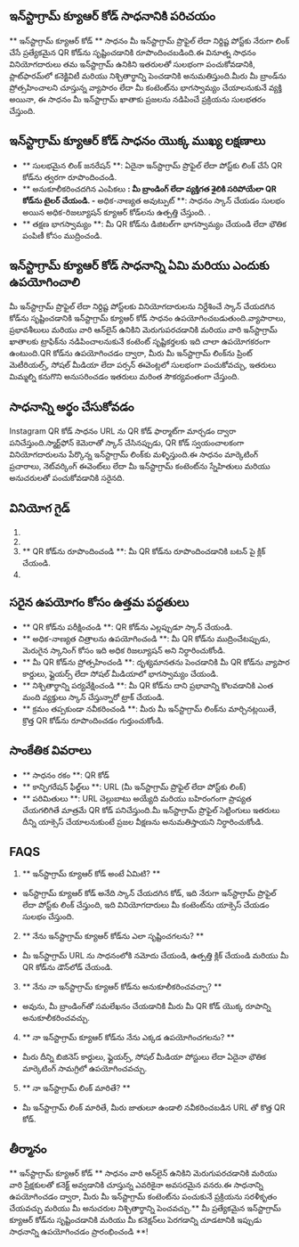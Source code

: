 ## ఇన్‌స్టాగ్రామ్ క్యూఆర్ కోడ్ సాధనానికి పరిచయం

** ఇన్‌స్టాగ్రామ్ క్యూఆర్ కోడ్ ** సాధనం మీ ఇన్‌స్టాగ్రామ్ ప్రొఫైల్ లేదా నిర్దిష్ట పోస్ట్‌కు నేరుగా లింక్ చేసే ప్రత్యేకమైన QR కోడ్‌ను సృష్టించడానికి రూపొందించబడింది.ఈ వినూత్న సాధనం వినియోగదారులు తమ ఇన్‌స్టాగ్రామ్ ఉనికిని ఇతరులతో సులభంగా పంచుకోవడానికి, ప్లాట్‌ఫారమ్‌లో కనెక్టివిటీ మరియు నిశ్చితార్థాన్ని పెంచడానికి అనుమతిస్తుంది.మీరు మీ బ్రాండ్‌ను ప్రోత్సహించాలని చూస్తున్న వ్యాపారం లేదా మీ కంటెంట్‌ను భాగస్వామ్యం చేయాలనుకునే వ్యక్తి అయినా, ఈ సాధనం మీ ఇన్‌స్టాగ్రామ్ ఖాతాకు ప్రజలను నడిపించే ప్రక్రియను సులభతరం చేస్తుంది.

## ఇన్‌స్టాగ్రామ్ క్యూఆర్ కోడ్ సాధనం యొక్క ముఖ్య లక్షణాలు

- ** సులభమైన లింక్ జనరేషన్ **: ఏదైనా ఇన్‌స్టాగ్రామ్ ప్రొఫైల్ లేదా పోస్ట్‌కు లింక్ చేసే QR కోడ్‌ను త్వరగా రూపొందించండి.
- ** అనుకూలీకరించదగిన ఎంపికలు **: మీ బ్రాండింగ్ లేదా వ్యక్తిగత శైలికి సరిపోయేలా QR కోడ్‌ను టైలర్ చేయండి.
-** అధిక-నాణ్యత అవుట్పుట్ **: సాధనం స్కాన్ చేయడం సులభం అయిన అధిక-రిజల్యూషన్ క్యూఆర్ కోడ్‌లను ఉత్పత్తి చేస్తుంది.
.
- ** తక్షణ భాగస్వామ్యం **: మీ QR కోడ్‌ను డిజిటల్‌గా భాగస్వామ్యం చేయండి లేదా భౌతిక పంపిణీ కోసం ముద్రించండి.

## ఇన్‌స్టాగ్రామ్ క్యూఆర్ కోడ్ సాధనాన్ని ఏమి మరియు ఎందుకు ఉపయోగించాలి

మీ ఇన్‌స్టాగ్రామ్ ప్రొఫైల్ లేదా నిర్దిష్ట పోస్ట్‌లకు వినియోగదారులను నిర్దేశించే స్కాన్ చేయదగిన కోడ్‌ను సృష్టించడానికి ఇన్‌స్టాగ్రామ్ క్యూఆర్ కోడ్ సాధనం ఉపయోగించబడుతుంది.వ్యాపారాలు, ప్రభావశీలులు మరియు వారి ఆన్‌లైన్ ఉనికిని మెరుగుపరచడానికి మరియు వారి ఇన్‌స్టాగ్రామ్ ఖాతాలకు ట్రాఫిక్‌ను నడిపించాలనుకునే కంటెంట్ సృష్టికర్తలకు ఇది చాలా ఉపయోగకరంగా ఉంటుంది.QR కోడ్‌ను ఉపయోగించడం ద్వారా, మీరు మీ ఇన్‌స్టాగ్రామ్ లింక్‌ను ప్రింట్ మెటీరియల్స్, సోషల్ మీడియా లేదా పర్సన్ ఈవెంట్లలో సులభంగా పంచుకోవచ్చు, ఇతరులు మిమ్మల్ని కనుగొని అనుసరించడం ఇతరులు మరింత సౌకర్యవంతంగా చేస్తుంది.

## సాధనాన్ని అర్థం చేసుకోవడం

Instagram QR కోడ్ సాధనం URL ను QR కోడ్ ఫార్మాట్‌గా మార్చడం ద్వారా పనిచేస్తుంది.స్మార్ట్‌ఫోన్ కెమెరాతో స్కాన్ చేసినప్పుడు, QR కోడ్ స్వయంచాలకంగా వినియోగదారులను పేర్కొన్న ఇన్‌స్టాగ్రామ్ లింక్‌కు మళ్ళిస్తుంది.ఈ సాధనం మార్కెటింగ్ ప్రచారాలు, నెట్‌వర్కింగ్ ఈవెంట్‌లు లేదా మీ ఇన్‌స్టాగ్రామ్ కంటెంట్‌ను స్నేహితులు మరియు అనుచరులతో పంచుకోవడానికి సరైనది.

## వినియోగ గైడ్

1.
2.
3. ** QR కోడ్‌ను రూపొందించండి **: మీ QR కోడ్‌ను రూపొందించడానికి బటన్ పై క్లిక్ చేయండి.
4.

## సరైన ఉపయోగం కోసం ఉత్తమ పద్ధతులు

- ** QR కోడ్‌ను పరీక్షించండి **: QR కోడ్‌ను ఎల్లప్పుడూ స్కాన్ చేయండి.
- ** అధిక-నాణ్యత చిత్రాలను ఉపయోగించండి **: మీ QR కోడ్‌ను ముద్రించేటప్పుడు, మెరుగైన స్కానింగ్ కోసం ఇది అధిక రిజల్యూషన్ అని నిర్ధారించుకోండి.
- ** మీ QR కోడ్‌ను ప్రోత్సహించండి **: దృశ్యమానతను పెంచడానికి మీ QR కోడ్‌ను వ్యాపార కార్డులు, ఫ్లైయర్స్ లేదా సోషల్ మీడియాలో భాగస్వామ్యం చేయండి.
- ** నిశ్చితార్థాన్ని పర్యవేక్షించండి **: మీ QR కోడ్‌ను దాని ప్రభావాన్ని కొలవడానికి ఎంత మంది వ్యక్తులు స్కాన్ చేస్తున్నారో ట్రాక్ చేయండి.
- ** క్రమం తప్పకుండా నవీకరించండి **: మీరు మీ ఇన్‌స్టాగ్రామ్ లింక్‌ను మార్చినట్లయితే, క్రొత్త QR కోడ్‌ను రూపొందించడం గుర్తుంచుకోండి.

## సాంకేతిక వివరాలు

- ** సాధనం రకం **: QR కోడ్
- ** కాన్ఫిగరేషన్ ఫీల్డ్‌లు **: URL (మీ ఇన్‌స్టాగ్రామ్ ప్రొఫైల్ లేదా పోస్ట్‌కు లింక్)
- ** పరిమితులు **: URL చెల్లుబాటు అయ్యేది మరియు బహిరంగంగా ప్రాప్యత చేయగలిగితే మాత్రమే QR కోడ్ పనిచేస్తుంది.మీ ఇన్‌స్టాగ్రామ్ ప్రొఫైల్ సెట్టింగులు ఇతరులు దీన్ని యాక్సెస్ చేయాలనుకుంటే ప్రజల వీక్షణను అనుమతిస్తాయని నిర్ధారించుకోండి.

## FAQS

1. ** ఇన్‌స్టాగ్రామ్ క్యూఆర్ కోడ్ అంటే ఏమిటి? **
- ఇన్‌స్టాగ్రామ్ క్యూఆర్ కోడ్ అనేది స్కాన్ చేయదగిన కోడ్, ఇది నేరుగా ఇన్‌స్టాగ్రామ్ ప్రొఫైల్ లేదా పోస్ట్‌కు లింక్ చేస్తుంది, ఇది వినియోగదారులు మీ కంటెంట్‌ను యాక్సెస్ చేయడం సులభం చేస్తుంది.

2. ** నేను ఇన్‌స్టాగ్రామ్ క్యూఆర్ కోడ్‌ను ఎలా సృష్టించగలను? **
- మీ ఇన్‌స్టాగ్రామ్ URL ను సాధనంలోకి నమోదు చేయండి, ఉత్పత్తి క్లిక్ చేయండి మరియు మీ QR కోడ్‌ను డౌన్‌లోడ్ చేయండి.

3. ** నేను నా ఇన్‌స్టాగ్రామ్ క్యూఆర్ కోడ్‌ను అనుకూలీకరించవచ్చా? **
- అవును, మీ బ్రాండింగ్‌తో సమలేఖనం చేయడానికి మీరు మీ QR కోడ్ యొక్క రూపాన్ని అనుకూలీకరించవచ్చు.

4. ** నా ఇన్‌స్టాగ్రామ్ క్యూఆర్ కోడ్‌ను నేను ఎక్కడ ఉపయోగించగలను? **
- మీరు దీన్ని బిజినెస్ కార్డులు, ఫ్లైయర్స్, సోషల్ మీడియా పోస్టులు లేదా ఏదైనా భౌతిక మార్కెటింగ్ సామగ్రిలో ఉపయోగించవచ్చు.

5. ** నా ఇన్‌స్టాగ్రామ్ లింక్ మారితే? **
- మీ ఇన్‌స్టాగ్రామ్ లింక్ మారితే, మీరు జాతులూ ఉండాలి నవీకరించబడిన URL తో కొత్త QR కోడ్.

## తీర్మానం

** ఇన్‌స్టాగ్రామ్ క్యూఆర్ కోడ్ ** సాధనం వారి ఆన్‌లైన్ ఉనికిని మెరుగుపరచడానికి మరియు వారి ప్రేక్షకులతో కనెక్ట్ అవ్వడానికి చూస్తున్న ఎవరికైనా అవసరమైన వనరు.ఈ సాధనాన్ని ఉపయోగించడం ద్వారా, మీరు మీ ఇన్‌స్టాగ్రామ్ కంటెంట్‌ను పంచుకునే ప్రక్రియను సరళీకృతం చేయవచ్చు మరియు మీ అనుచరుల నిశ్చితార్థాన్ని పెంచవచ్చు.** మీ ప్రత్యేకమైన ఇన్‌స్టాగ్రామ్ క్యూఆర్ కోడ్‌ను సృష్టించడానికి మరియు మీ కనెక్షన్‌లు పెరగడాన్ని చూడటానికి ఇప్పుడు సాధనాన్ని ఉపయోగించడం ప్రారంభించండి **!